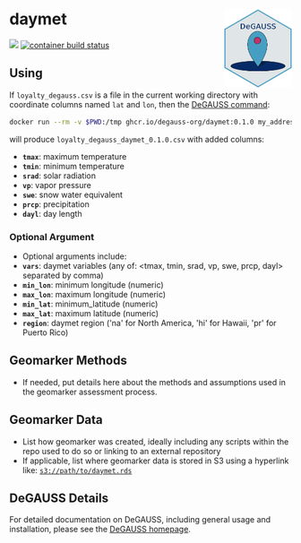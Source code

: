 # daymet <a href='https://degauss.org'><img src='https://github.com/degauss-org/degauss_hex_logo/raw/main/PNG/degauss_hex.png' align='right' height='138.5' /></a>

[![](https://img.shields.io/github/v/release/degauss-org/daymet?color=469FC2&label=version&sort=semver)](https://github.com/degauss-org/daymet/releases)
[![container build status](https://github.com/degauss-org/daymet/workflows/build-deploy-release/badge.svg)](https://github.com/degauss-org/daymet/actions/workflows/build-deploy-release.yaml)

## Using

If `loyalty_degauss.csv` is a file in the current working directory with coordinate columns named `lat` and `lon`, then the [DeGAUSS command](https://degauss.org/using_degauss.html#DeGAUSS_Commands):

```sh
docker run --rm -v $PWD:/tmp ghcr.io/degauss-org/daymet:0.1.0 my_address_file_geocoded.csv
```

will produce `loyalty_degauss_daymet_0.1.0.csv` with added columns:

- **`tmax`**: maximum temperature
- **`tmin`**: minimum temperature
- **`srad`**: solar radiation
- **`vp`**: vapor pressure
- **`swe`**: snow water equivalent
- **`prcp`**: precipitation
- **`dayl`**: day length

### Optional Argument

- Optional arguments include:
- **`vars`**: daymet variables (any of: <tmax, tmin, srad, vp, swe, prcp, dayl> separated by comma)
- **`min_lon`**: minimum longitude (numeric)
- **`max_lon`**: maximum longitude (numeric)
- **`min_lat`**: minimum_latitude (numeric)
- **`max_lat`**: maximum latitude (numeric)
- **`region`**: daymet region ('na' for North America, 'hi' for Hawaii, 'pr' for Puerto Rico)

## Geomarker Methods

- If needed, put details here about the methods and assumptions used in the geomarker assessment process.

## Geomarker Data

- List how geomarker was created, ideally including any scripts within the repo used to do so or linking to an external repository
- If applicable, list where geomarker data is stored in S3 using a hyperlink like: [`s3://path/to/daymet.rds`](https://geomarker.s3.us-east-2.amazonaws.com/path/to/daymet.rds)

## DeGAUSS Details

For detailed documentation on DeGAUSS, including general usage and installation, please see the [DeGAUSS homepage](https://degauss.org).